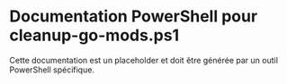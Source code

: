 # Documentation PowerShell pour cleanup-go-mods.ps1

Cette documentation est un placeholder et doit être générée par un outil PowerShell spécifique.
